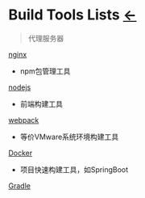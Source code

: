 # Build Tools Lists  [←](../index.md)

> 代理服务器

[nginx](http://nginx.org/en/download.html)

- npm包管理工具

[nodejs](https://nodejs.org/en/)

- 前端构建工具

[webpack](https://webpack.docschina.org/concepts/)

- 等价VMware系统环境构建工具

[Docker](https://docs.docker.com/engine/install/)

- 项目快速构建工具，如SpringBoot

[Gradle](https://gradle.org/guides/#close-notification)

[]()

[]()

[]()
